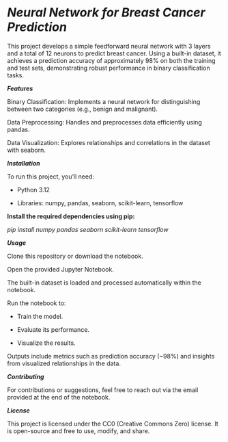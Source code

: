 # ***Neural Network for Breast Cancer Prediction***

This project develops a simple feedforward neural network with 3 layers and a total of 12 neurons to predict breast cancer. Using a built-in dataset, it achieves a prediction accuracy of approximately 98% on both the training and test sets, demonstrating robust performance in binary classification tasks.

***Features***

Binary Classification: Implements a neural network for distinguishing between two categories (e.g., benign and malignant).

Data Preprocessing: Handles and preprocesses data efficiently using pandas.

Data Visualization: Explores relationships and correlations in the dataset with seaborn.

***Installation***

To run this project, you’ll need:

- Python 3.12

- Libraries: numpy, pandas, seaborn, scikit-learn, tensorflow

**Install the required dependencies using pip:**

*pip install numpy pandas seaborn scikit-learn tensorflow*

***Usage***

Clone this repository or download the notebook.

Open the provided Jupyter Notebook.

The built-in dataset is loaded and processed automatically within the notebook.

Run the notebook to:

- Train the model.

- Evaluate its performance.

- Visualize the results.

Outputs include metrics such as prediction accuracy (~98%) and insights from visualized relationships in the data.

***Contributing***

For contributions or suggestions, feel free to reach out via the email provided at the end of the notebook.

***License***

This project is licensed under the CC0 (Creative Commons Zero) license. It is open-source and free to use, modify, and share.
